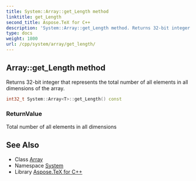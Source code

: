 ```yaml
---
title: System::Array::get_Length method
linktitle: get_Length
second_title: Aspose.TeX for C++
description: 'System::Array::get_Length method. Returns 32-bit integer that represents the total number of all elements in all dimensions of the array in C++.'
type: docs
weight: 1800
url: /cpp/system/array/get_length/
---
```

## Array::get_Length method


Returns 32-bit integer that represents the total number of all elements in all dimensions of the array.

```cpp
int32_t System::Array<T>::get_Length() const
```


### ReturnValue

Total number of all elements in all dimensions

## See Also

* Class [Array](../)
* Namespace [System](../../)
* Library [Aspose.TeX for C++](../../../)
